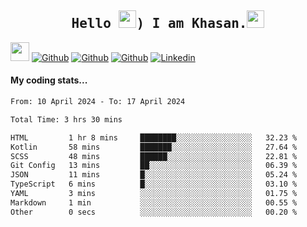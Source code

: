 <h2 align='center'><samp><strong>Hello <img src="https://media.giphy.com/media/hvRJCLFzcasrR4ia7z/giphy.gif" width="28px" height="28px">) I am Khasan.<img height="28px" src="https://emojis.slackmojis.com/emojis/images/1531849430/4246/blob-sunglasses.gif?1531849430"></strong></samp></h2>

<img src="https://media.giphy.com/media/WUlplcMpOCEmTGBtBW/giphy.gif" width="30">  [![Github](https://img.shields.io/github/followers/khasanrashidov?label=Follow%20Me&style=social)](https://github.com/khasanrashidov)  [![Github](https://img.shields.io/github/stars/khasanrashidov?affiliations=OWNER&style=social)](https://github.com/khasanrashidov)  [![Github](https://img.shields.io/github/watchers/khasanrashidov/khasanrashidov?style=social)](https://github.com/khasanrashidov) [![Linkedin](https://img.shields.io/badge/LinkedIn-Khasan%20Rashidov-blue?logo=Linkedin&logoColor=blue&labelColor=black&style=flat-square)](https://www.linkedin.com/in/khasanr)  

#### My coding stats...
<!--START_SECTION:waka-->

```txt
From: 10 April 2024 - To: 17 April 2024

Total Time: 3 hrs 30 mins

HTML         1 hr 8 mins     ████████░░░░░░░░░░░░░░░░░   32.23 %
Kotlin       58 mins         ███████░░░░░░░░░░░░░░░░░░   27.64 %
SCSS         48 mins         ██████░░░░░░░░░░░░░░░░░░░   22.81 %
Git Config   13 mins         ██░░░░░░░░░░░░░░░░░░░░░░░   06.39 %
JSON         11 mins         █░░░░░░░░░░░░░░░░░░░░░░░░   05.24 %
TypeScript   6 mins          █░░░░░░░░░░░░░░░░░░░░░░░░   03.10 %
YAML         3 mins          ░░░░░░░░░░░░░░░░░░░░░░░░░   01.75 %
Markdown     1 min           ░░░░░░░░░░░░░░░░░░░░░░░░░   00.55 %
Other        0 secs          ░░░░░░░░░░░░░░░░░░░░░░░░░   00.20 %
```

<!--END_SECTION:waka-->

<!---
khasanrashidov/khasanrashidov is a ✨ special ✨ repository because its `README.md` (this file) appears on your GitHub profile.
You can click the Preview link to take a look at your changes.
--->
